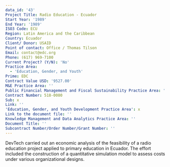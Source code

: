 ```yaml
---
data_id: '43'
Project Title: Radio Education - Ecuador
Start Year: '1989'
End Year: '1989'
ISO3 Code: ECU
Region: Latin America and the Caribbean
Country: Ecuador
Client/ Donor: USAID
Point of contact: Office / Thomas Tilson
Email: contact@edc.org
Phone: (617) 969-7100
Current Project? (Y/N): 'No'
Practice Area:
  - 'Education, Gender, and Youth'
Prime: EDC
Contract Value USD: '9527.00'
M&E Practice Area: ''
Public Financial Management and Fiscal Sustainability Practice Area: ''
Contract Number: 518-0080
Sub: x
Link: ''
'Education, Gender, and Youth Development Practice Area': x
Link to the document file: ''
Knowledge Management and Data Analytics Practice Area: ''
Document Title: ''
Subcontract Number/Order Number/Grant Number: ''
---
```

DevTech carried out an economic analysis of the feasibility of a radio education project applied to primary education in Ecuador. The effort included the construction of a quantitative simulation model to assess costs under various organizational designs.